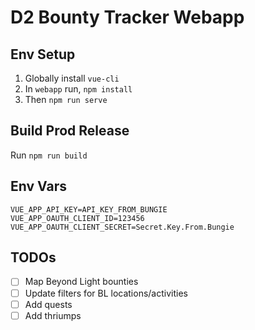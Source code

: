 # D2 Bounty Tracker Webapp

## Env Setup

1. Globally install `vue-cli`
1. In `webapp` run, `npm install`
1. Then `npm run serve`

## Build Prod Release

Run `npm run build`

## Env Vars

```.env
VUE_APP_API_KEY=API_KEY_FROM_BUNGIE
VUE_APP_OAUTH_CLIENT_ID=123456
VUE_APP_OAUTH_CLIENT_SECRET=Secret.Key.From.Bungie
```

## TODOs
- [ ] Map Beyond Light bounties
- [ ] Update filters for BL locations/activities
- [ ] Add quests
- [ ] Add thriumps
